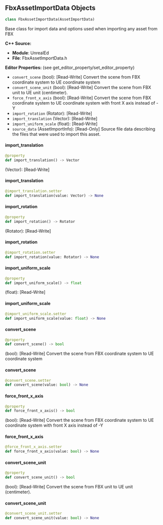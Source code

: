 ## FbxAssetImportData Objects

```python
class FbxAssetImportData(AssetImportData)
```

Base class for import data and options used when importing any asset from FBX

**C++ Source:**

- **Module**: UnrealEd
- **File**: FbxAssetImportData.h

**Editor Properties:** (see get_editor_property/set_editor_property)

- ``convert_scene`` (bool):  [Read-Write] Convert the scene from FBX coordinate system to UE coordinate system
- ``convert_scene_unit`` (bool):  [Read-Write] Convert the scene from FBX unit to UE unit (centimeter).
- ``force_front_x_axis`` (bool):  [Read-Write] Convert the scene from FBX coordinate system to UE coordinate system with front X axis instead of -Y
- ``import_rotation`` (Rotator):  [Read-Write]
- ``import_translation`` (Vector):  [Read-Write]
- ``import_uniform_scale`` (float):  [Read-Write]
- ``source_data`` (AssetImportInfo):  [Read-Only] Source file data describing the files that were used to import this asset.

<a id="unreal.FbxAssetImportData.import_translation"></a>

#### import_translation

```python
@property
def import_translation() -> Vector
```

(Vector):  [Read-Write]

<a id="unreal.FbxAssetImportData.import_translation"></a>

#### import_translation

```python
@import_translation.setter
def import_translation(value: Vector) -> None
```

<a id="unreal.FbxAssetImportData.import_rotation"></a>

#### import_rotation

```python
@property
def import_rotation() -> Rotator
```

(Rotator):  [Read-Write]

<a id="unreal.FbxAssetImportData.import_rotation"></a>

#### import_rotation

```python
@import_rotation.setter
def import_rotation(value: Rotator) -> None
```

<a id="unreal.FbxAssetImportData.import_uniform_scale"></a>

#### import_uniform_scale

```python
@property
def import_uniform_scale() -> float
```

(float):  [Read-Write]

<a id="unreal.FbxAssetImportData.import_uniform_scale"></a>

#### import_uniform_scale

```python
@import_uniform_scale.setter
def import_uniform_scale(value: float) -> None
```

<a id="unreal.FbxAssetImportData.convert_scene"></a>

#### convert_scene

```python
@property
def convert_scene() -> bool
```

(bool):  [Read-Write] Convert the scene from FBX coordinate system to UE coordinate system

<a id="unreal.FbxAssetImportData.convert_scene"></a>

#### convert_scene

```python
@convert_scene.setter
def convert_scene(value: bool) -> None
```

<a id="unreal.FbxAssetImportData.force_front_x_axis"></a>

#### force_front_x_axis

```python
@property
def force_front_x_axis() -> bool
```

(bool):  [Read-Write] Convert the scene from FBX coordinate system to UE coordinate system with front X axis instead of -Y

<a id="unreal.FbxAssetImportData.force_front_x_axis"></a>

#### force_front_x_axis

```python
@force_front_x_axis.setter
def force_front_x_axis(value: bool) -> None
```

<a id="unreal.FbxAssetImportData.convert_scene_unit"></a>

#### convert_scene_unit

```python
@property
def convert_scene_unit() -> bool
```

(bool):  [Read-Write] Convert the scene from FBX unit to UE unit (centimeter).

<a id="unreal.FbxAssetImportData.convert_scene_unit"></a>

#### convert_scene_unit

```python
@convert_scene_unit.setter
def convert_scene_unit(value: bool) -> None
```

<a id="unreal.FbxAnimSequenceImportData"></a>